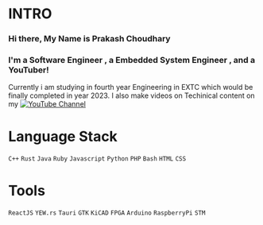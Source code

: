 # INTRO
### Hi there, My Name is Prakash Choudhary
### I'm a Software Engineer , a Embedded System Engineer , and a YouTuber!
Currently i am  studying in fourth year Engineering in EXTC which would be finally completed in year 2023. I also make videos on Techinical content on my [![YouTube Channel](https://youtube.com/c/TheLinuxPoint)](https://youtube.com/c/TheLinuxPoint) 
# Language Stack

`C++` `Rust` `Java` `Ruby` `Javascript` `Python` `PHP` `Bash` `HTML` `CSS`

# Tools

`ReactJS` `YEW.rs` `Tauri` `GTK` `KiCAD` `FPGA` `Arduino` `RaspberryPi` `STM`


